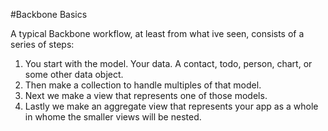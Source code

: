 #Backbone Basics

A typical Backbone workflow, at least from what ive seen, consists of a series of steps: 
1. You start with the model. Your data. A contact, todo, person, chart, or some other data object. 
2. Then make a collection to handle multiples of that model. 
3. Next we make a view that represents one of those models. 
4. Lastly we make an aggregate view that represents your app as a whole in whome the smaller views will be nested. 

